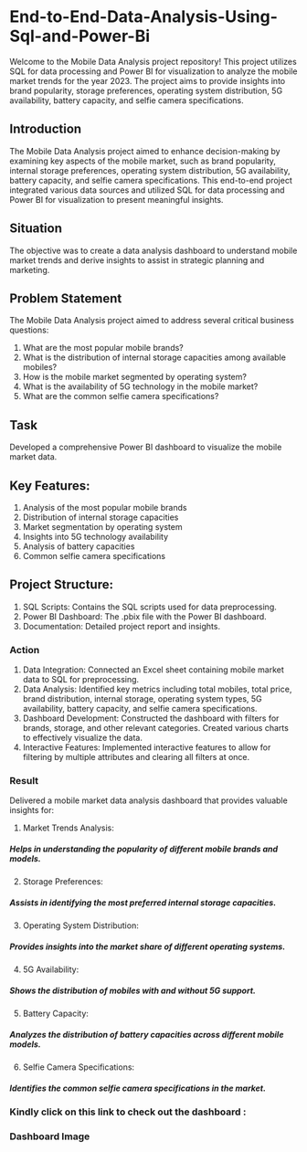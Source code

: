 # End-to-End-Data-Analysis-Using-Sql-and-Power-Bi

Welcome to the Mobile Data Analysis project repository! This project utilizes SQL for data processing and Power BI for visualization to analyze the mobile market trends for the year 2023. The project aims to provide insights into brand popularity, storage preferences, operating system distribution, 5G availability, battery capacity, and selfie camera specifications.

## Introduction
The Mobile Data Analysis project aimed to enhance decision-making by examining key aspects of the mobile market, such as brand popularity, internal storage preferences, operating system distribution, 5G availability, battery capacity, and selfie camera specifications. This end-to-end project integrated various data sources and utilized SQL for data processing and Power BI for visualization to present meaningful insights.
## Situation
The objective was to create a data analysis dashboard to understand mobile market trends and derive insights to assist in strategic planning and marketing.
## Problem Statement
The Mobile Data Analysis project aimed to address several critical business questions:
1.	What are the most popular mobile brands?
2.	What is the distribution of internal storage capacities among available mobiles?
3.	How is the mobile market segmented by operating system?
4.	What is the availability of 5G technology in the mobile market?
5.	What are the common selfie camera specifications?
## Task
Developed a comprehensive Power BI dashboard to visualize the mobile market data.

## Key Features:
1.	Analysis of the most popular mobile brands
2.	Distribution of internal storage capacities
3.	Market segmentation by operating system
4.	Insights into 5G technology availability
5.	Analysis of battery capacities
6.	Common selfie camera specifications
## Project Structure:
1.	SQL Scripts: Contains the SQL scripts used for data preprocessing.
2.	Power BI Dashboard: The .pbix file with the Power BI dashboard.
3.	Documentation: Detailed project report and insights.

### Action
1.	Data Integration: Connected an Excel sheet containing mobile market data to SQL for preprocessing.
2.	Data Analysis: Identified key metrics including total mobiles, total price, brand distribution, internal storage, operating system types, 5G availability, battery capacity, and selfie camera specifications.
3.	Dashboard Development: Constructed the dashboard with filters for brands, storage, and other relevant categories. Created various charts to effectively visualize the data.
4.	Interactive Features: Implemented interactive features to allow for filtering by multiple attributes and clearing all filters at once.
### Result
Delivered a mobile market data analysis dashboard that provides valuable insights for:
1.	Market Trends Analysis:
#####	Helps in understanding the popularity of different mobile brands and models.
2.	Storage Preferences:
#####	Assists in identifying the most preferred internal storage capacities.
3.	Operating System Distribution:
#####	Provides insights into the market share of different operating systems.
4.	5G Availability:
#####	Shows the distribution of mobiles with and without 5G support.
5.	Battery Capacity:
#####	Analyzes the distribution of battery capacities across different mobile models.
6.	Selfie Camera Specifications:
#####	Identifies the common selfie camera specifications in the market.

### Kindly click on this link to check out the dashboard :

### Dashboard Image
